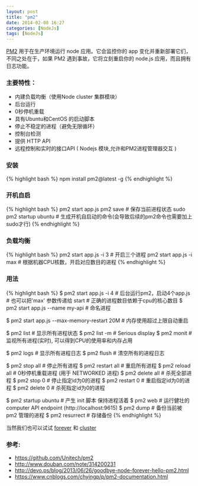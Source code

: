 ```yaml
---
layout: post
title: "pm2"
date: 2014-02-08 16:27
categories: [NodeJs]
tags: [NodeJs]
---
```


[PM2](https://github.com/Unitech/pm2) 用于在生产环境运行 node 应用。它会监控你的 app 变化并重新部署它们，不同之处在于，如果 PM2 遇到事故，它将立刻重启你的 node.js 应用，而且拥有日志功能。

### 主要特性：

* 内建负载均衡（使用Node cluster 集群模块）
* 后台运行
* 0秒停机重载
* 具有Ubuntu和CentOS 的启动脚本
* 停止不稳定的进程（避免无限循环）
* 控制台检测
* 提供 HTTP API
* 远程控制和实时的接口API ( Nodejs 模块,允许和PM2进程管理器交互 )

### 安装
{% highlight bash %}
npm install pm2@latest -g
{% endhighlight %}

### 开机自启
{% highlight bash %}
pm2 start app.js
pm2 save   # 保存当前进程状态
sudo pm2 startup ubuntu  # 生成开机自启动的命令(会导致后续的pm2命令也需要加上sudo才行)
{% endhighlight %}

### 负载均衡
{% highlight bash %}
pm2 start app.js -i 3 # 开启三个进程
pm2 start app.js -i max # 根据机器CPU核数，开启对应数目的进程 
{% endhighlight %}

### 用法
{% highlight bash %}
$ pm2 start app.js -i 4           # 后台运行pm2，启动4个app.js 
                                  # 也可以把'max' 参数传递给 start
                                  # 正确的进程数目依赖于cpu的核心数目
$ pm2 start app.js --name my-api  # 命名进程

$ pm2 start app.js --max-memory-restart 20M  # 内存使用超过上限自动重启

$ pm2 list                        # 显示所有进程状态
$ pm2 list -m                     # Serious display
$ pm2 monit                       # 监视所有进程(实时), 可以得到CPU的使用率和内存占用

$ pm2 logs                        # 显示所有进程日志
$ pm2 flush                       # 清空所有的进程日志

$ pm2 stop all                    # 停止所有进程
$ pm2 restart all                 # 重启所有进程
$ pm2 reload all                  # 0秒停机重载进程 (用于 NETWORKED 进程)
$ pm2 delete all                  # 杀死全部进程
$ pm2 stop 0                      # 停止指定id为0的进程
$ pm2 restart 0                   # 重启指定id为0的进程
$ pm2 delete 0                    # 杀死指定id为0的进程

$ pm2 startup ubuntu              # 产生 init 脚本 保持进程活着
$ pm2 web                         # 运行健壮的 computer API endpoint (http://localhost:9615)
$ pm2 dump                        # 备份当前被 pm2 管理的进程
$ pm2 resurrect                   # 存储备份
{% endhighlight %}

当然我们也可以试试 [forever](https://github.com/nodejitsu/forever) 和 [cluster](https://github.com/LearnBoost/cluster)

### 参考:
* https://github.com/Unitech/pm2
* http://www.douban.com/note/314200231
* http://devo.ps/blog/2013/06/26/goodbye-node-forever-hello-pm2.html
* https://www.cnblogs.com/chyingp/p/pm2-documentation.html
